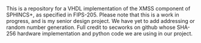 This is a repository for a VHDL implementation of the XMSS component of SPHINCS+, as specified in FIPS-205. Please note that this is a work in progress, and is my senior design project. We have yet to add addressing or random number generation.
Full credit to secworks on github whose SHA-256 hardware implementation and python code we are using in our project.
